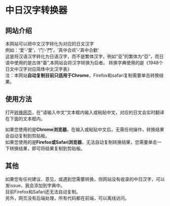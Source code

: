 # 中日汉字转换器
## 网站介绍  
本网站可以把中文汉字转化为对应的日文汉字  
例如：‘爱’-‘愛’，‘门’-‘門’，‘真中合欢’-‘真中合歓’  
这是将汉语汉字转化为日语汉字，而不是繁体汉字，例如“亚”的繁体为“亞”，而日语中使用的是古体“亜”,本网站会将汉字转换为后者。
转换字典使用的是《1948个日文中汉字对应简体中文汉字表》  
注：本网站**自动复制目前只适用于Chrome**，Firefox和safari复制需要单击转换结果。 

## 使用方法  

打开[转换网页](https://manakanemu.github.io/ctoj/)，在“请输入中文”文本框内输入或粘贴中文，对应的日文会实时翻译在下面的文本框内。  
  
如果您使用的是**Chrome浏览器**，在输入或粘贴中文后，无需任何操作，转换结果会自动复制到剪贴板。  
如果您使用的是**Firefox或Safari浏览器**，无法自动复制转换结果，您需要单击一下转换结果，即可将结果复制到剪贴板。




## 其他   
如果您有任何建议、意见，或遇到您需要转换，但网站没有收录的中日汉字，可以发issue，我会添加到字典中。  
目前Firefox和Safari还无法自动复制。  
另外，网页没有后端处理，所有代码都在前端，可以离线访问。

